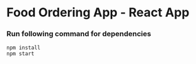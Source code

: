 # Food Ordering App - React App
### Run following command for dependencies
```ecmascript 6
npm install
npm start
```
